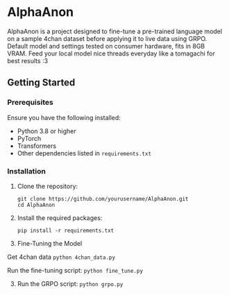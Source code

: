 ﻿# AlphaAnon

AlphaAnon is a project designed to fine-tune a pre-trained language model on a sample 4chan dataset before applying it to live data using GRPO.
Default model and settings tested on consumer hardware, fits in 8GB VRAM. Feed your local model nice threads everyday like a tomagachi for best results :3

## Getting Started

### Prerequisites

Ensure you have the following installed:
- Python 3.8 or higher
- PyTorch
- Transformers
- Other dependencies listed in `requirements.txt`

### Installation

1. Clone the repository:
    ```
    git clone https://github.com/yourusername/AlphaAnon.git
    cd AlphaAnon
    ```

2. Install the required packages:
    ```
    pip install -r requirements.txt
    ```

3. Fine-Tuning the Model

Get 4chan data
``` python 4chan_data.py ```

Run the fine-tuning script:
    ``` python fine_tune.py ```

3. Run the GRPO script:
    ```python grpo.py ```
